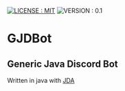 [![LICENSE : MIT](https://img.shields.io/github/license/playerfre/GJDBot?style=for-the-badge)](https://github.com/PlayerFre/GJDBot/blob/master/LICENSE)
![VERSION : 0.1](https://img.shields.io/github/v/release/Playefre/gjdbot?style=for-the-badge)

# GJDBot
## Generic Java Discord Bot
Written in java with [JDA](https://github.com/DV8FromTheWorld/JDA)
